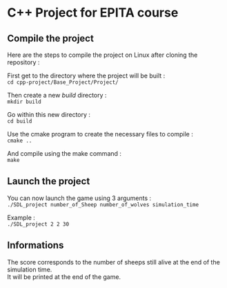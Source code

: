 # C++ Project for EPITA course

## Compile the project

Here are the steps to compile the project on Linux after cloning the repository :

First get to the directory where the project will be built : \
`cd cpp-project/Base_Project/Project/`

Then create a new *build* directory : \
`mkdir build`

Go within this new directory : \
`cd build`

Use the cmake program to create the necessary files to compile : \
`cmake ..`

And compile using the make command : \
`make`

## Launch the project

You can now launch the game using 3 arguments : \
`./SDL_project number_of_Sheep number_of_wolves simulation_time`

Example : \
`./SDL_project 2 2 30`

## Informations

The score corresponds to the number of sheeps still alive at the end of the simulation time. \
It will be printed at the end of the game.